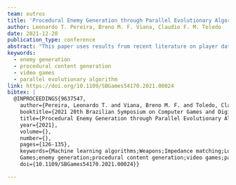 ```yaml
---
team: outros
title: 'Procedural Enemy Generation through Parallel Evolutionary Algorithm'
author: Leonardo T. Pereira, Breno M. F. Viana, Claudio F. M. Toledo
date: 2021-12-20
publication_type: conference
abstract: "This paper uses results from recent literature on player data collection and Human-Computer Interaction (HCI) fundamentals to classify the data collected by gaming systems to identify different types of players and their motivators. Our study proposes to address the lack of standards and ambiguous identification of data and collection techniques, which hinders progress in the Procedural Content Generation field. Our proposed classification may help researchers and game developers build metrics to evaluate users' motivators and player types, fostering the chance to generate game content to optimize performance, fun, and user satisfaction when playing."
keywords:
  - enemy generation
  - procedural content generation
  - video games
  - parallel evolutionary algorithm
link: https://doi.org/10.1109/SBGames54170.2021.00024
bibtex: |
  @INPROCEEDINGS{9637547,
    author={Pereira, Leonardo T. and Viana, Breno M. F. and Toledo, Claudio F. M.},
    booktitle={2021 20th Brazilian Symposium on Computer Games and Digital Entertainment (SBGames)}, 
    title={Procedural Enemy Generation through Parallel Evolutionary Algorithm}, 
    year={2021},
    volume={},
    number={},
    pages={126-135},
    keywords={Machine learning algorithms;Weapons;Impedance matching;Loading;Prototypes;Entertainment industry;
    Games;enemy generation;procedural content generation;video games;parallel evolutionary algorithm},
    doi={10.1109/SBGames54170.2021.00024}}

---
```

